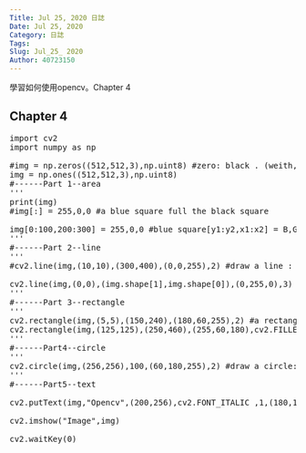 ```yaml
---
Title: Jul 25, 2020 日誌
Date: Jul 25, 2020
Category: 日誌
Tags: 
Slug: Jul_25_ 2020
Author: 40723150
---
```

學習如何使用opencv。Chapter 4
<!-- PELICAN_END_SUMMARY -->

## Chapter 4 

<pre class="brush: jscript">
import cv2
import numpy as np

#img = np.zeros((512,512,3),np.uint8) #zero: black . (weith,height,channel)
img = np.ones((512,512,3),np.uint8)
#------Part 1--area
'''
print(img)
#img[:] = 255,0,0 #a blue square full the black square

img[0:100,200:300] = 255,0,0 #blue square[y1:y2,x1:x2] = B,G,R
'''
#------Part 2--line
'''
#cv2.line(img,(10,10),(300,400),(0,0,255),2) #draw a line : (image,start_point(x0,y0),end_point(x1,y1),color(B,G,R),thickness,line_type)

cv2.line(img,(0,0),(img.shape[1],img.shape[0]),(0,255,0),3)
'''
#------Part 3--rectangle
'''
cv2.rectangle(img,(5,5),(150,240),(180,60,255),2) #a rectangle box:(image,start_point(x0,y0),end_point(x1,y1),color(B,G,R),thickness,line_type)
cv2.rectangle(img,(125,125),(250,460),(255,60,180),cv2.FILLED) #a rectangle shape
'''
#------Part4--circle
'''
cv2.circle(img,(256,256),100,(60,180,255),2) #draw a circle: (image,center_point(x,y),color(B,G,R),thickness,line_type)
'''
#------Part5--text

cv2.putText(img,"Opencv",(200,256),cv2.FONT_ITALIC ,1,(180,180,180),2) #show text: (image,"text",org,font_type ,font_scale,color(B,G,R),thickness,line_type) org:Bottom-left corner of the text

cv2.imshow("Image",img)

cv2.waitKey(0)
</pre>
